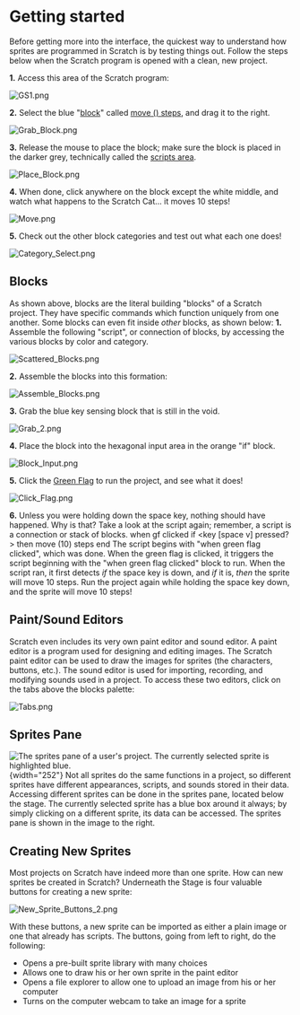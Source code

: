 Getting started
===============



Before getting more into the interface, the quickest way to understand
how sprites are programmed in Scratch is by testing things out. Follow
the steps below when the Scratch program is opened with a clean, new
project.

**1.** Access this area of the Scratch program:

![](GS1.png "GS1.png")

**2.** Select the blue \"[block](Blocks "wikilink")\" called [move ()
steps](Move_()_Steps_(block) "wikilink"), and drag it to the right.

![](Grab_Block.png "Grab_Block.png")

**3.** Release the mouse to place the block; make sure the block is
placed in the darker grey, technically called the [scripts
area](Scripts_Area "wikilink").

![](Place_Block.png "Place_Block.png")

**4.** When done, click anywhere on the block except the white middle,
and watch what happens to the Scratch Cat\... it moves 10 steps!

![](Move.png "Move.png")

**5.** Check out the other block categories and test out what each one
does!

![](Category_Select.png "Category_Select.png")

Blocks
------

As shown above, blocks are the literal building \"blocks\" of a Scratch
project. They have specific commands which function uniquely from one
another. Some blocks can even fit inside *other* blocks, as shown below:
**1.** Assemble the following \"script\", or connection of blocks, by
accessing the various blocks by color and category.

![](Scattered_Blocks.png "Scattered_Blocks.png")

**2.** Assemble the blocks into this formation:

![](Assemble_Blocks.png "Assemble_Blocks.png")

**3.** Grab the blue key sensing block that is still in the void.

![](Grab_2.png "Grab_2.png")

**4.** Place the block into the hexagonal input area in the orange
\"if\" block.

![](Block_Input.png "Block_Input.png")

**5.** Click the [Green Flag](Green_Flag "wikilink") to run the project,
and see what it does!

![](Click_Flag.png "Click_Flag.png")

**6.** Unless you were holding down the space key, nothing should have
happened. Why is that? Take a look at the script again; remember, a
script is a connection or stack of blocks. <scratchblocks> when gf
clicked if \<key \[space v\] pressed?\> then move (10) steps end
</scratchblocks> The script begins with \"when green flag clicked\",
which was done. When the green flag is clicked, it triggers the script
beginning with the \"when green flag clicked\" block to run. When the
script ran, it first detects *if* the space key is down, and *if* it is,
*then* the sprite will move 10 steps. Run the project again while
holding the space key down, and the sprite will move 10 steps!

Paint/Sound Editors
-------------------

Scratch even includes its very own paint editor and sound editor. A
paint editor is a program used for designing and editing images. The
Scratch paint editor can be used to draw the images for sprites (the
characters, buttons, etc.). The sound editor is used for importing,
recording, and modifying sounds used in a project. To access these two
editors, click on the tabs above the blocks palette:

![](Tabs.png "Tabs.png")

Sprites Pane
------------

![The sprites pane of a user\'s project. The currently selected sprite
is highlighted
blue.](Sprites_Pane.png "fig:The sprites pane of a user's project. The currently selected sprite is highlighted blue."){width="252"}
Not all sprites do the same functions in a project, so different sprites
have different appearances, scripts, and sounds stored in their data.
Accessing different sprites can be done in the sprites pane, located
below the stage. The currently selected sprite has a blue box around it
always; by simply clicking on a different sprite, its data can be
accessed. The sprites pane is shown in the image to the right.

Creating New Sprites
--------------------

Most projects on Scratch have indeed more than one sprite. How can new
sprites be created in Scratch? Underneath the Stage is four valuable
buttons for creating a new sprite:

![](New_Sprite_Buttons_2.png "New_Sprite_Buttons_2.png")

With these buttons, a new sprite can be imported as either a plain image
or one that already has scripts. The buttons, going from left to right,
do the following:

-   Opens a pre-built sprite library with many choices
-   Allows one to draw his or her own sprite in the paint editor
-   Opens a file explorer to allow one to upload an image from his or
    her computer
-   Turns on the computer webcam to take an image for a sprite
